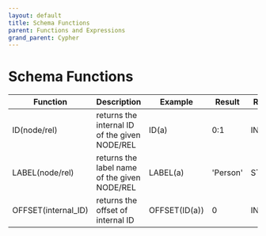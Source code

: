 ```yaml
---
layout: default
title: Schema Functions
parent: Functions and Expressions 
grand_parent: Cypher
---
```


# Schema Functions

| Function | Description | Example | Result | Result Type |
| ----------- | ----------- |  ----------- | ----------- | ----------- | 
| ID(node/rel) | returns the internal ID of the given NODE/REL | ID(a) | 0:1 | INTERNAL_ID |
| LABEL(node/rel) | returns the label name of the given NODE/REL | LABEL(a) | 'Person' | STRING |
| OFFSET(internal_ID) | returns the offset of internal ID | OFFSET(ID(a)) | 0 | INT64 | 
